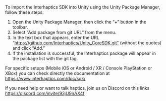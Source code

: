 To import the Interhaptics SDK into Unity using the Unity Package Manager, follow these steps:

1. Open the Unity Package Manager, then click the “+” button in the toolbar.
2. Select “Add package from git URL” from the menu.
3. In the text box that appears, enter the URL “https://github.com/Interhaptics/Unity_CoreSDK.git” (without the quotes) and click “Add.”
4. If the installation is successful, the Interhaptics package will appear in the package list with the git tag.

For specific setups (Mobile iOS or Android / XR / Console PlayStation or XBox) you can check directly the documentation at https://www.interhaptics.com/doc/sdk/

If you need help or want to talk haptics, join us on Discord on this links https://discord.com/invite/93jU9nAX4f
